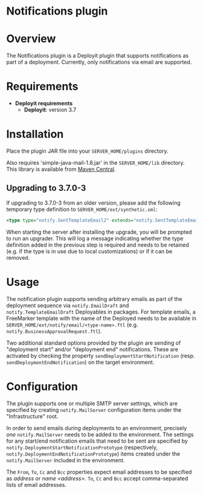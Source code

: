 # Notifications plugin #

# Overview #

The Notifications plugin is a Deployit plugin that supports notifications as part of a deployment. Currently, only notifications via email are supported.

# Requirements #

* **Deployit requirements**
	* **Deployit**: version 3.7

# Installation #

Place the plugin JAR file into your `SERVER_HOME/plugins` directory. 

Also requires 'simple-java-mail-1.8.jar' in the `SERVER_HOME/lib` directory. This library is available from [Maven Central](http://search.maven.org/#search|ga|1|simple-java-mail-1.8).

## Upgrading to 3.7.0-3 ##

If upgrading to 3.7.0-3 from an older version, please add the following temporary type definition to `SERVER_HOME/ext/synthetic.xml`:

```xml
<type type="notify.SentTemplateEmail2" extends="notify.SentTemplateEmail" />
```

When starting the server after installing the upgrade, you will be prompted to run an upgrader. This will log a message indicating whether the type definition added in the previous step is required and needs to be retained (e.g. if the type is in use due to local customizations) or if it can be removed.

# Usage

The notification plugin supports sending arbitrary emails as part of the deployment sequence via `notify.EmailDraft` and `notify.TemplateEmailDraft` Deployables in packages. For template emails, a FreeMarker template with the name of the Deployed needs to be available in `SERVER_HOME/ext/notify/email/<type-name>.ftl` (e.g. `notify.BusinessApprovalRequest.ftl`).

Two additional standard options provided by the plugin are sending of "deployment start" and/or "deployment end" notifications. These are activated by checking the property `sendDeploymentStartNotification` (resp. `sendDeploymentEndNotification`) on the target environment.

# Configuration #

The plugin supports one or multiple SMTP server settings, which are specified by creating `notify.MailServer` configuration items under the "Infrastructure" root.

In order to send emails during deployments to an environment, precisely *one* `notify.MailServer` needs to be added to the environment. The settings for any start/end notification emails that need to be sent are specified by `notify.DeploymentStartNotificationPrototype` (respectively, `notify.DeploymentEndNotificationPrototype`) items created under the `notify.MailServer` included in the environment.

The `From`, `To`, `Cc` and `Bcc` properties expect email addresses to be specified as _address_ or _name &lt;address&gt;_. `To`, `Cc` and `Bcc` accept comma-separated lists of email addresses.